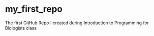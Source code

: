 # my_first_repo
The first GitHub Repo I created during Introduction to Programming for Biologists class
